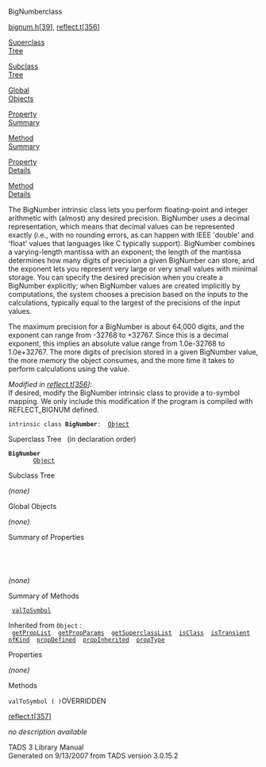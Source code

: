 ---
---
<span class="title">BigNumber</span><span class="type">class</span>

[bignum.h](../file/bignum.h.html)\[[39](../source/bignum.h.html#39)\],
[reflect.t](../file/reflect.t.html)\[[356](../source/reflect.t.html#356)\]

[Superclass  
Tree](#_SuperClassTree_)

[Subclass  
Tree](#_SubClassTree_)

[Global  
Objects](#_ObjectSummary_)

[Property  
Summary](#_PropSummary_)

[Method  
Summary](#_MethodSummary_)

[Property  
Details](#_Properties_)

[Method  
Details](#_Methods_)

<div class="fdesc">

The BigNumber intrinsic class lets you perform floating-point and
integer arithmetic with (almost) any desired precision. BigNumber uses a
decimal representation, which means that decimal values can be
represented exactly (i.e., with no rounding errors, as can happen with
IEEE 'double' and 'float' values that languages like C typically
support). BigNumber combines a varying-length mantissa with an exponent;
the length of the mantissa determines how many digits of precision a
given BigNumber can store, and the exponent lets you represent very
large or very small values with minimal storage. You can specify the
desired precision when you create a BigNumber explicitly; when BigNumber
values are created implicitly by computations, the system chooses a
precision based on the inputs to the calculations, typically equal to
the largest of the precisions of the input values.

The maximum precision for a BigNumber is about 64,000 digits, and the
exponent can range from -32768 to +32767. Since this is a decimal
exponent, this implies an absolute value range from 1.0e-32768 to
1.0e+32767. The more digits of precision stored in a given BigNumber
value, the more memory the object consumes, and the more time it takes
to perform calculations using the value.

*Modified in
[reflect.t](../file/reflect.t.html)\[[356](../source/reflect.t.html#356)\]:*  
If desired, modify the BigNumber intrinsic class to provide a to-symbol
mapping. We only include this modification if the program is compiled
with REFLECT_BIGNUM defined.

`intrinsic class `**`BigNumber`**` :   `[`Object`](../object/Object1.html)

</div>

<span id="_SuperClassTree_"></span>

<div class="mjhd">

<span class="hdln">Superclass Tree</span>   (in declaration order)

</div>

**`BigNumber`**  
`         `[`Object`](../object/Object1.html)  
<span id="_SubClassTree_"></span>

<div class="mjhd">

<span class="hdln">Subclass Tree</span>  

</div>

*(none)* <span id="_ObjectSummary_"></span>

<div class="mjhd">

<span class="hdln">Global Objects</span>  

</div>

*(none)* <span id="_PropSummary_"></span>

<div class="mjhd">

<span class="hdln">Summary of Properties</span>  

</div>

` `

` `

*(none)* <span id="_MethodSummary_"></span>

<div class="mjhd">

<span class="hdln">Summary of Methods</span>  

</div>

` `[`valToSymbol`](#valToSymbol)`  `

Inherited from `Object` :  
` `[`getPropList`](../object/Object1.html#getPropList)`  `[`getPropParams`](../object/Object1.html#getPropParams)`  `[`getSuperclassList`](../object/Object1.html#getSuperclassList)`  `[`isClass`](../object/Object1.html#isClass)`  `[`isTransient`](../object/Object1.html#isTransient)`  `[`ofKind`](../object/Object1.html#ofKind)`  `[`propDefined`](../object/Object1.html#propDefined)`  `[`propInherited`](../object/Object1.html#propInherited)`  `[`propType`](../object/Object1.html#propType)`  `

<span id="_Properties_"></span>

<div class="mjhd">

<span class="hdln">Properties</span>  

</div>

*(none)* <span id="_Methods_"></span>

<div class="mjhd">

<span class="hdln">Methods</span>  

</div>

<span id="valToSymbol"></span>

`valToSymbol ( )`<span class="rem">OVERRIDDEN</span>

[reflect.t](../file/reflect.t.html)\[[357](../source/reflect.t.html#357)\]

<div class="desc">

*no description available*

</div>

<div class="ftr">

TADS 3 Library Manual  
Generated on 9/13/2007 from TADS version 3.0.15.2

</div>

